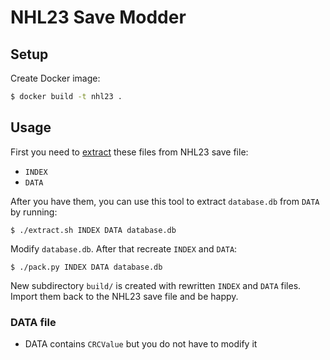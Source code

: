 # NHL23 Save Modder

## Setup

Create Docker image:

```bash
$ docker build -t nhl23 .
```

## Usage

First you need to [extract](https://github.com/bucanero/apollo-ps4) these files from NHL23 save file:

* `INDEX`
* `DATA`

After you have them, you can use this tool to extract `database.db` from `DATA` by running:


```shell
$ ./extract.sh INDEX DATA database.db
```

Modify `database.db`. After that recreate `INDEX` and `DATA`:

```shell
$ ./pack.py INDEX DATA database.db
```

New subdirectory `build/` is created with rewritten `INDEX` and `DATA` files. Import them back to the NHL23 save file and be happy.

### DATA file

* DATA contains `CRCValue` but you do not have to modify it
